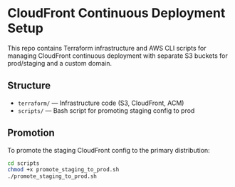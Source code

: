 # CloudFront Continuous Deployment Setup

This repo contains Terraform infrastructure and AWS CLI scripts for managing CloudFront continuous deployment with separate S3 buckets for prod/staging and a custom domain.

## Structure

- `terraform/` — Infrastructure code (S3, CloudFront, ACM)
- `scripts/` — Bash script for promoting staging config to prod

## Promotion

To promote the staging CloudFront config to the primary distribution:

```bash
cd scripts
chmod +x promote_staging_to_prod.sh
./promote_staging_to_prod.sh
```
